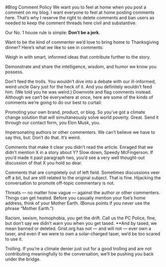 #Blog Comment Policy
We want you to feel at home when you post a comment on my blog. I want everyone to feel at home posting comments here. That’s why I reserve the right to delete comments and ban users as needed to keep the comment threads here civil and substantive.

Our No. 1 house rule is simple: **Don’t be a jerk**.

Want to be the kind of commenter we’d love to bring home to Thanksgiving dinner? Here’s what we like to see in comments:

Weigh in with smart, informed ideas that contribute further to the story.

Demonstrate and share the intelligence, wisdom, and humor we know you possess.

Don’t feed the trolls. You wouldn’t dive into a debate with our ill-informed, weird uncle Gary just for the heck of it. And you definitely wouldn’t feed him. (We told you he was weird.) Downvote and flag comments instead.
Although we can’t be everywhere at once, here are some of the kinds of comments we’re going to do our best to curtail:

Promoting your own brand, product, or blog. So you’ve got a climate change solution that will simultaneously solve world poverty. Great. Send it through our contact form, you Elon Musk, you.

Impersonating authors or other commenters. We can’t believe we have to say this, but: Don’t do that. It’s weird.

Comments that make it clear you didn’t read the article. Enraged that we didn’t mention X in a story about Y? Slow down, Speedy McFingerson. If you’d made it past paragraph two, you’d see a very well thought-out discussion of that X you hold so dear.

Comments that are completely out of left field. Sometimes discussions veer off a bit, but are still related to the original subject. That is fine. Hijacking the conversation to promote off-topic commentary is not.

Threats — no matter how vague — against the author or other commenters. Things can get heated. Before you casually mention your foe’s home address, think of your Mother Earth. (Bonus points if you never use the phrase “Mother Earth.”)

Racism, sexism, homophobia, you get the drift. Call us the PC Police, fine, but don’t say we didn’t warn you when you get tased. **And by tased, we mean banned or deleted. Grist.org has not — and will not — ever own a taser, and even if we were to own a solar-charged taser, we’d be too scared to use it.

Trolling. If you’re a climate denier just out for a good trolling and are not contributing meaningfully to the conversation, we’ll be pushing you back under the bridge.

